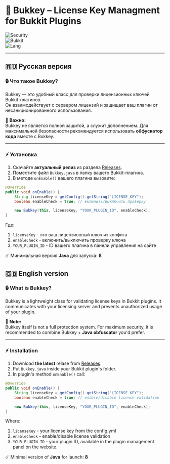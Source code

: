 # 📖 Bukkey – License Key Managment for Bukkit Plugins  

![Security](https://img.shields.io/badge/Security-Licensing-blue)  
![Bukkit](https://img.shields.io/badge/API-Bukkit%201.16.5-green)  
![Lang](https://img.shields.io/badge/Languages-RU%20%7C%20EN-orange)  

---

## 🇷🇺 Русская версия

### 🔒 Что такое Bukkey?
Bukkey — это удобный класс для проверки лицензионных ключей Bukkit-плагинов.  
Он взаимодействует с сервером лицензий и защищает ваш плагин от несанкционированного использования.  

📌 **Важно:**  
Bukkey не является полной защитой, а служит дополнением. Для максимальной безопасности рекомендуется использовать **обфускатор кода** вместе с Bukkey.  

---

### ⚡ Установка
1. Скачайте **актуальный релиз** из раздела [Releases](../../releases).  
2. Поместите файл `Bukkey.java` в папку вашего Bukkit-плагина.  
3. В методе `onEnable()` вашего плагина вызовите:  

```java
@Override
public void onEnable() {
    String licenseKey = getConfig().getString("LICENSE_KEY"); 
    boolean enableCheck = true; // включить/выключить проверку

    new Bukkey(this, licenseKey, "YOUR_PLUGIN_ID", enableCheck);
}
```
Где:

1. ```licenseKey``` - это ваш лицензионный ключ из конфига
2. ```enableCheck``` - включить/выключить проверку ключа
3. ```YOUR_PLUGIN_ID``` - ID вашего плагина в панели управления на сайте

☄️ Минимальная версия **Java** для запуска: **8**

## 🇬🇧 English version

### 🔒 What is Bukkey?
Bukkey is a lightweight class for validating license keys in Bukkit plugins.
It communicates with your licensing server and prevents unauthorized usage of your plugin. 

📌 **Note:**  
Bukkey itself is not a full protection system. For maximum security, it is recommended to combine Bukkey + **Java obfuscator** you'd prefer.

---

### ⚡ Installation
1. Download **the latest** relase from [Releases](../../releases).  
2. Put `Bukkey.java` inside your Bukkit plugin's folder.  
3. In plugin's method `onEnable()` call:  

```java
@Override
public void onEnable() {
    String licenseKey = getConfig().getString("LICENSE_KEY"); 
    boolean enableCheck = true; // enable/disable license validation

    new Bukkey(this, licenseKey, "YOUR_PLUGIN_ID", enableCheck);
}
```
Where:

1. ```licenseKey``` - your license key from the config.yml
2. ```enableCheck``` - enable/disable license validation
3. ```YOUR_PLUGIN_ID``` - your plugin ID, available in the plugin management panel on the website.

☄️ Minimal version of **Java** for launch: **8**
